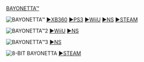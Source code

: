 <!-- 

<details>
<summary>layout: page
title: "SEGA"
permalink: https://jeuxsf.github.io/JSF/sega/

</details>
  
#### hidden field with metadata

-->

[BAYONETTA™](@Bayonetta.md)

![BAYONETTA™]()
[►XB360]() [►PS3]() [►WiiU]() [►NS]() [►STEAM]()

![BAYONETTA™2]()
[►WiiU]() [►NS]()

![BAYONETTA™3]()
[►NS]()

![8-BIT BAYONETTA]()
[►STEAM]()

